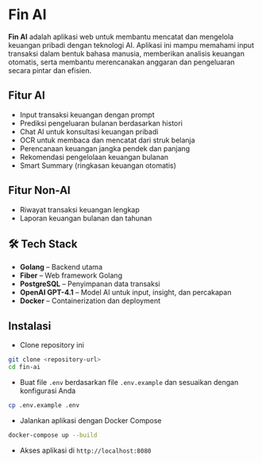 # Fin AI

**Fin AI** adalah aplikasi web untuk membantu mencatat dan mengelola keuangan pribadi dengan teknologi AI. Aplikasi ini mampu memahami input transaksi dalam bentuk bahasa manusia, memberikan analisis keuangan otomatis, serta membantu merencanakan anggaran dan pengeluaran secara pintar dan efisien.

## Fitur AI

- Input transaksi keuangan dengan prompt
- Prediksi pengeluaran bulanan berdasarkan histori
- Chat AI untuk konsultasi keuangan pribadi
- OCR untuk membaca dan mencatat dari struk belanja
- Perencanaan keuangan jangka pendek dan panjang
- Rekomendasi pengelolaan keuangan bulanan
- Smart Summary (ringkasan keuangan otomatis)

## Fitur Non-AI

- Riwayat transaksi keuangan lengkap
- Laporan keuangan bulanan dan tahunan

## 🛠️ Tech Stack

- **Golang** – Backend utama
- **Fiber** – Web framework Golang
- **PostgreSQL** – Penyimpanan data transaksi
- **OpenAI GPT-4.1** – Model AI untuk input, insight, dan percakapan
- **Docker** – Containerization dan deployment

## Instalasi

- Clone repository ini

```bash
git clone <repository-url>
cd fin-ai
```

- Buat file `.env` berdasarkan file `.env.example` dan sesuaikan dengan konfigurasi Anda

```bash
cp .env.example .env
```

- Jalankan aplikasi dengan Docker Compose

```bash
docker-compose up --build
```

- Akses aplikasi di `http://localhost:8080`

